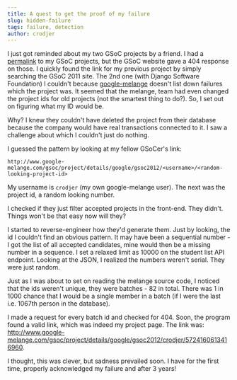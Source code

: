 ```yaml
---
title: A quest to get the proof of my failure
slug: hidden-failure
tags: failure, detection
author: crodjer
---
```


I just got reminded about my two GSoC projects by a friend. I had a
[permalink][old-permalink] to my GSoC projects, but the GSoC website gave a 404
response on those. I quickly found the link for my previous project by simply
searching the GSoC 2011 site. The 2nd one (with Django Software Foundation) I
couldn't because [google-melange][] doesn't list down failures which the project
was. It seemed that the melange, team had even changed the project ids for old
projects (not the smartest thing to do?). So, I set out on figuring what my ID
would be.

Why? I knew they couldn't have deleted the project from their database because
the company would have real transactions connected to it. I saw a challenge
about which I couldn't just do nothing.

I guessed the pattern by looking at my fellow GSoCer's link:

    http://www.google-melange.com/gsoc/project/details/google/gsoc2012/<username>/<random-looking-project-id>

My username is `crodjer` (my own google-melange user). The next was the project
id, a random looking number.

I checked if they just filter accepted projects in the front-end. They didn't.
Things won't be that easy now will they?

I started to reverse-engineer how they'd generate them. Just by looking, the id
I couldn't find an obvious pattern. It may have been a sequential number - I got
the list of all accepted candidates, mine would then be a missing number in a
sequence. I set a relaxed limit as 10000 on the student list API
endpoint. Looking at the JSON, I realized the numbers weren't serial. They were
just random.

Just as I was about to set on reading the melange source code, I noticed that
the ids weren't unique, they were batches - 82 in total. There was 1 in 1000
chance that I would be a single member in a batch (if I were the last
i.e. 1067th person in the database).

I made a request for every batch id and checked for 404. Soon, the program found
a valid link, which was indeed my project page. The link was:
<http://www.google-melange.com/gsoc/project/details/google/gsoc2012/crodjer/5724160613416960>.

I thought, this was clever, but sadness prevailed soon. I have for the first
time, properly acknowledged my failure and after 3 years!


[old-permalink]: http://www.google-melange.com/gsoc/project/google/gsoc2012/crodjer/24002
[google-melange]: http://www.google-melange.com/gsoc/projects/list/google/gsoc2012
